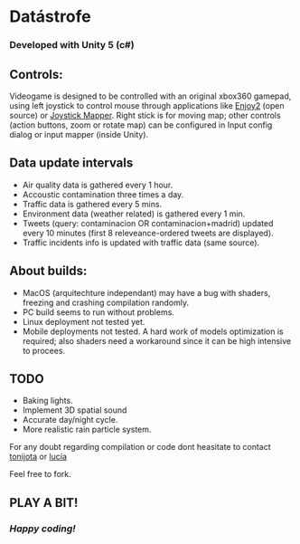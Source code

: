 # Datástrofe
### Developed with Unity 5 (c#)

## Controls:
Videogame is designed to be controlled with an original xbox360 gamepad, using left joystick to control mouse through applications like [Enjoy2](https://github.com/fyhuang/enjoy2/) (open source) or [Joystick Mapper](http://joystickmapper.com/). Right stick is for moving map; other controls (action buttons, zoom or rotate map) can be configured in Input config dialog or input mapper (inside Unity).

## Data update intervals
- Air quality data is gathered every 1 hour.
- Accoustic contamination three times a day.
- Traffic data is gathered every 5 mins.
- Environment data (weather related) is gathered every 1 min. 
- Tweets (query: contaminacion OR contaminacion+madrid) updated every 10 minutes (first 8 releveance-ordered tweets are displayed).
- Traffic incidents info is updated with traffic data (same source).

## About builds:
- MacOS (arquitechture independant) may have a bug with shaders, freezing and crashing compilation randomly. 
- PC build seems to run without problems.
- Linux deployment not tested yet.
- Mobile deployments not tested. A hard work of models optimization is required; also shaders need a workaround since it can be high intensive to procees.

## TODO
- Baking lights.
- Implement 3D spatial sound
- Accurate day/night cycle.
- More realistic rain particle system.

For any doubt regarding compilation or code dont heasitate to contact [tonijota](http://twitter.com/tonijota) or [lucía](http://luciaseguramente.com)

Feel free to fork.



## PLAY A BIT!
### _Happy coding!_

